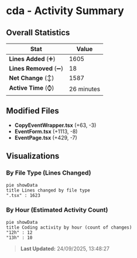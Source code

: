 # cda - Activity Summary 

## Overall Statistics

| Stat                   | Value                                                             |
| ---------------------- | ----------------------------------------------------------------- |
| **Lines Added** (➕)   | 1605                                          |
| **Lines Removed** (➖) | 18                                        |
| **Net Change** (↕)    | 1587                |
| **Active Time** (⌚)   | 26 minutes |


## Modified Files
- **CopyEventWrapper.tsx** (+63, -3)
- **EventForm.tsx** (+1113, -8)
- **EventPage.tsx** (+429, -7)

## Visualizations

### By File Type (Lines Changed)

```mermaid
pie showData
title Lines changed by file type
".tsx" : 1623
```

### By Hour (Estimated Activity Count)

```mermaid
pie showData
title Coding activity by hour (count of changes)
"12h" : 12
"13h" : 10
```


> **Last Updated:** 24/09/2025, 13:48:27